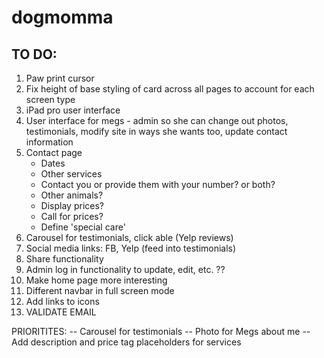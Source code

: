 # dogmomma

## TO DO:
1. Paw print cursor
2. Fix height of base styling of card across all pages to account for each screen type
3. iPad pro user interface
4. User interface for megs - admin so she can change out photos, testimonials, modify site in ways she wants too, update contact information
5. Contact page
    - Dates
    - Other services
    - Contact you or provide them with your number? or both?
    - Other animals?
    - Display prices?
    - Call for prices?
    - Define 'special care'
6. Carousel for testimonials, click able (Yelp reviews)
7. Social media links: FB, Yelp (feed into testimonials)
8. Share functionality
10. Admin log in functionality to update, edit, etc. ?? 
11. Make home page more interesting
12. Different navbar in full screen mode
13. Add links to icons
14. VALIDATE EMAIL

PRIORITITES:
 -- Carousel for testimonials
 -- Photo for Megs about me
 -- Add description and price tag placeholders for services